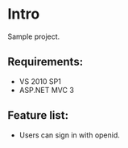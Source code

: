 Intro
====================
Sample project.

Requirements:
-------------
 * VS 2010 SP1
 * ASP.NET MVC 3

 Feature list:
 -------------
 * Users can sign in with openid.